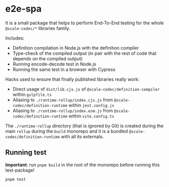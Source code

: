 # e2e-spa

It is a small package that helps to perform End-To-End testing for the whole `@scale-codec/*` libraries family.

Includes:

- Definition compilation in Node.js with the definition compiler
- Type-check of the compiled output (in pair with the rest of code that depends on the compiled output)
- Running encode-decode test in Node.js
- Running the same test in a browser with Cypress

Hacks used to ensure that finally published libraries really work:

- Direct usage of `dist/lib.cjs.js` of `@scale-codec/definition-compiler` within `gulpfile.ts`
- Aliasing to `./runtime-rollup/index.cjs.js` from `@scale-codec/definition-runtime` within `jest.config.js`
- Aliasing to `./runtime-rollup/index.esm.js` from `@scale-codec/definition-runtime` within `vite.config.ts`

The `./runtime-rollup` directory (that is ignored by Git) is created during the main `rollup` during the `build` monorepo and it is a bundled `@scale-codec/definition-runtime` with all its externals.

## Running test

**Important**: run `pnpm build` in the root of the monorepo before running this test-package!

```shell
pnpm test
```
